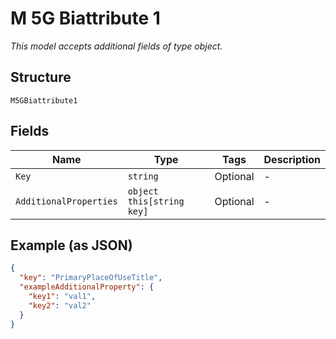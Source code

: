 
# M 5G Biattribute 1

*This model accepts additional fields of type object.*

## Structure

`M5GBiattribute1`

## Fields

| Name | Type | Tags | Description |
|  --- | --- | --- | --- |
| `Key` | `string` | Optional | - |
| `AdditionalProperties` | `object this[string key]` | Optional | - |

## Example (as JSON)

```json
{
  "key": "PrimaryPlaceOfUseTitle",
  "exampleAdditionalProperty": {
    "key1": "val1",
    "key2": "val2"
  }
}
```

